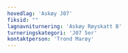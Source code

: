 ```yaml
---
hovedlag: 'Askøy J07'
fiksid: ""
lagnavniturnering: 'Askøy Røyskatt B'
turneringskategori: 'J07 5er'
kontaktperson: 'Trond Marøy'
---
```

